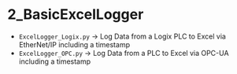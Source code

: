 # 2_BasicExcelLogger

* ```ExcelLogger_Logix.py``` -> Log Data from a Logix PLC to Excel via EtherNet/IP including a timestamp
* ```ExcelLogger_OPC.py``` -> Log Data from a PLC to Excel via OPC-UA including a timestamp
